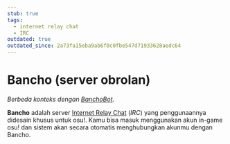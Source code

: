 ```yaml
---
stub: true
tags:
  - internet relay chat
  - IRC
outdated: true
outdated_since: 2a73fa15eba9ab6f0c0fbe547d71933628aedc64
---
```


# Bancho (server obrolan)

*Berbeda konteks dengan [BanchoBot](/wiki/BanchoBot).*

**Bancho** adalah server [Internet Relay Chat](/wiki/Internet_Relay_Chat) (*IRC*) yang penggunaannya didesain khusus untuk osu!. Kamu bisa masuk menggunakan akun in-game osu! dan sistem akan secara otomatis menghubungkan akunmu dengan Bancho.
